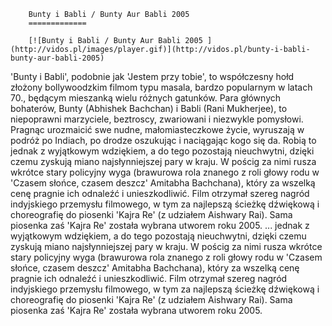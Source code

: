 
        Bunty i Babli / Bunty Aur Babli 2005 
        =============
        
        [![Bunty i Babli / Bunty Aur Babli 2005 ](http://vidos.pl/images/player.gif)](http://vidos.pl/bunty-i-babli-bunty-aur-babli-2005)
        
        
 'Bunty i Babli', podobnie jak 'Jestem przy tobie', to współczesny hołd złożony bollywoodzkim filmom typu masala, bardzo popularnym w latach 70., będącym mieszanką wielu różnych gatunków. Para głównych bohaterów, Bunty (Abhishek Bachchan) i Babli (Rani Mukherjee), to niepoprawni marzyciele, beztroscy, zwariowani i niezwykle pomysłowi. Pragnąc urozmaicić swe nudne, małomiasteczkowe życie, wyruszają w podróż po Indiach, po drodze oszukując i naciągając kogo się da. Robią to jednak z wyjątkowym wdziękiem, a do tego pozostają nieuchwytni, dzięki czemu zyskują miano najsłynniejszej pary w kraju. W pościg za nimi rusza wkrótce stary policyjny wyga (brawurowa rola znanego z roli głowy rodu w 'Czasem słońce, czasem deszcz' Amitabha Bachchana), który za wszelką cenę pragnie ich odnaleźć i unieszkodliwić. Film otrzymał szereg nagród indyjskiego przemysłu filmowego, w tym za najlepszą ścieżkę dźwiękową i choreografię do piosenki 'Kajra Re' (z udziałem Aishwary Rai). Sama piosenka zaś 'Kajra Re' została wybrana utworem roku 2005.  ... jednak z wyjątkowym wdziękiem, a do tego pozostają nieuchwytni, dzięki czemu zyskują miano najsłynniejszej pary w kraju. W pościg za nimi rusza wkrótce stary policyjny wyga (brawurowa rola znanego z roli głowy rodu w 'Czasem słońce, czasem deszcz' Amitabha Bachchana), który za wszelką cenę pragnie ich odnaleźć i unieszkodliwić. Film otrzymał szereg nagród indyjskiego przemysłu filmowego, w tym za najlepszą ścieżkę dźwiękową i choreografię do piosenki 'Kajra Re' (z udziałem Aishwary Rai). Sama piosenka zaś 'Kajra Re' została wybrana utworem roku 2005.
    